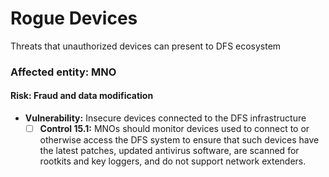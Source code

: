 # Rogue Devices

Threats that unauthorized devices can present to DFS ecosystem

### Affected entity: MNO

#### **Risk:** Fraud and data modification

* **Vulnerability:** Insecure devices connected to the DFS infrastructure
  * [ ] **Control 15.1:** MNOs should monitor devices used to connect to or otherwise access the DFS system to ensure that such devices have the latest patches, updated antivirus software, are scanned for rootkits and key loggers, and do not support network extenders.
